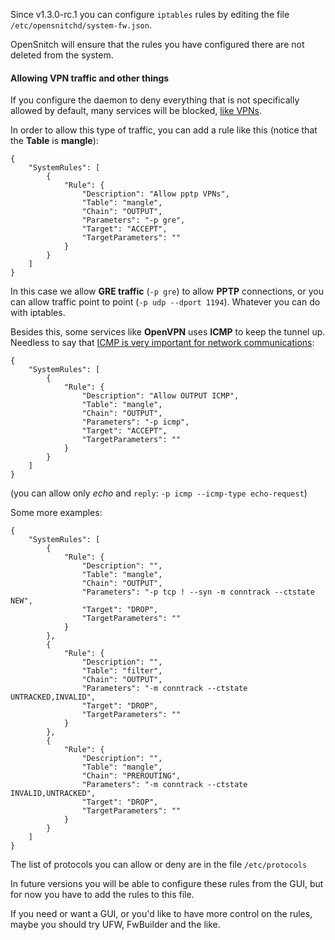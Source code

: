 Since v1.3.0-rc.1 you can configure `iptables` rules by editing the file `/etc/opensnitchd/system-fw.json`.

OpenSnitch will ensure that the rules you have configured there are not deleted from the system.

#### Allowing VPN traffic and other things

If you configure the daemon to deny everything that is not specifically allowed by default, many services will be blocked, [like VPNs](https://github.com/gustavo-iniguez-goya/opensnitch/issues/47).

In order to allow this type of traffic, you can add a rule like this (notice that the **Table** is **mangle**):
```
{
    "SystemRules": [
        {
            "Rule": {
                "Description": "Allow pptp VPNs",
                "Table": "mangle",
                "Chain": "OUTPUT",
                "Parameters": "-p gre",
                "Target": "ACCEPT",
                "TargetParameters": ""
            }
        }
    ]
}
```

In this case we allow **GRE traffic** (`-p gre`) to allow **PPTP** connections, or you can allow traffic point to point (`-p udp --dport 1194`). Whatever you can do with iptables.

Besides this, some services like **OpenVPN** uses **ICMP** to keep the tunnel up. Needless to say that [ICMP is very important for network communications](https://tools.ietf.org/html/rfc1191):

```
{
    "SystemRules": [
        {
            "Rule": {
                "Description": "Allow OUTPUT ICMP",
                "Table": "mangle",
                "Chain": "OUTPUT",
                "Parameters": "-p icmp",
                "Target": "ACCEPT",
                "TargetParameters": ""
            }
        }
    ]
}
```

(you can allow only _echo_ and `reply`: `-p icmp --icmp-type echo-request`)

Some more examples:
```
{
    "SystemRules": [
        {
            "Rule": {
                "Description": "",
                "Table": "mangle",
                "Chain": "OUTPUT",
                "Parameters": "-p tcp ! --syn -m conntrack --ctstate NEW",
                "Target": "DROP",
                "TargetParameters": ""
            }
        },
        {
            "Rule": {
                "Description": "",
                "Table": "filter",
                "Chain": "OUTPUT",
                "Parameters": "-m conntrack --ctstate UNTRACKED,INVALID",
                "Target": "DROP",
                "TargetParameters": ""
            }
        },
        {
            "Rule": {
                "Description": "",
                "Table": "mangle",
                "Chain": "PREROUTING",
                "Parameters": "-m conntrack --ctstate INVALID,UNTRACKED",
                "Target": "DROP",
                "TargetParameters": ""
            }
        }
    ]
}
```

The list of protocols you can allow or deny are in the file `/etc/protocols`


In future versions you will be able to configure these rules from the GUI, but for now you have to add the rules to this file.

If you need or want a GUI, or you'd like to have more control on the rules, maybe you should try UFW, FwBuilder and the like.

